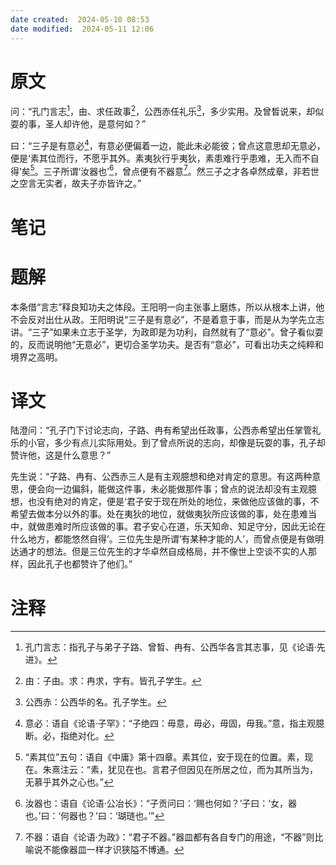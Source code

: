 ```yaml
---
date created:  2024-05-10 08:53
date modified:  2024-05-11 12:06
---
```

# 原文
问：“孔门言志[^1]，由、求任政事[^2]，公西赤任礼乐[^3]，多少实用。及曾晳说来，却似耍的事，圣人却许他，是意何如？”

曰：“三子是有意必[^4]，有意必便偏着一边，能此未必能彼；曾点这意思却无意必，便是‘素其位而行，不愿乎其外。素夷狄行乎夷狄，素患难行乎患难，无入而不自得’矣[^5]。三子所谓‘汝器也’[^6]，曾点便有不器意[^7]。然三子之才各卓然成章，非若世之空言无实者，故夫子亦皆许之。”
# 笔记

# 题解
本条借“言志”释良知功夫之体段。王阳明一向主张事上磨炼，所以从根本上讲，他不会反对出仕从政。王阳明说“三子是有意必”，不是着意于事，而是从为学先立志讲。“三子”如果未立志于圣学，为政即是为功利，自然就有了“意必”。曾子看似耍的，反而说明他“无意必”，更切合圣学功夫。是否有“意必”，可看出功夫之纯粹和境界之高明。
# 译文
陆澄问：“孔子门下讨论志向，子路、冉有希望出任政事，公西赤希望出任掌管礼乐的小官，多少有点儿实际用处。到了曾点所说的志向，却像是玩耍的事，孔子却赞许他，这是什么意思？”

先生说：“子路、冉有、公西赤三人是有主观臆想和绝对肯定的意思。有这两种意思，便会向一边偏斜，能做这件事，未必能做那件事；曾点的说法却没有主观臆想，也没有绝对的肯定，便是‘君子安于现在所处的地位，来做他应该做的事，不希望去做本分以外的事。处在夷狄的地位，就做夷狄所应该做的事，处在患难当中，就做患难时所应该做的事。君子安心在道，乐天知命、知足守分，因此无论在什么地方，都能悠然自得’。三位先生是所谓‘有某种才能的人’，而曾点便是有做明达通才的想法。但是三位先生的才华卓然自成格局，并不像世上空谈不实的人那样，因此孔子也都赞许了他们。”
# 注释

[^1]: 孔门言志：指孔子与弟子子路、曾晳、冉有、公西华各言其志事，见《论语·先进》。
[^2]: 由：子由。求：冉求，字有。皆孔子学生。
[^3]: 公西赤：公西华的名。孔子学生。
[^4]: 意必：语自《论语·子罕》：“子绝四：毋意，毋必，毋固，毋我。”意，指主观臆断。必，指绝对化。
[^5]: “素其位”五句：语自《中庸》第十四章。素其位，安于现在的位置。素，现在。朱熹注云：“素，犹见在也。言君子但因见在所居之位，而为其所当为，无慕乎其外之心也。”
[^6]: 汝器也：语自《论语·公冶长》：“子贡问曰：‘赐也何如？’子曰：‘女，器也。’曰：‘何器也？’曰：‘瑚琏也。’”
[^7]: 不器：语自《论语·为政》：“君子不器。”器皿都有各自专门的用途，“不器”则比喻说不能像器皿一样才识狭隘不博通。